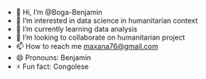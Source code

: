 - 👋 Hi, I’m @Boga-Benjamin
- 👀 I’m interested in data science in humanitarian context
- 🌱 I’m currently learning data analysis
- 💞️ I’m looking to collaborate on humanitarian project
- 📫 How to reach me maxana76@gmail.com
- 😄 Pronouns: Benjamin
- ⚡ Fun fact: Congolese

<!---
Boga-Benjamin/Boga-Benjamin is a ✨ special ✨ repository because its `README.md` (this file) appears on your GitHub profile.
You can click the Preview link to take a look at your changes.
--->
